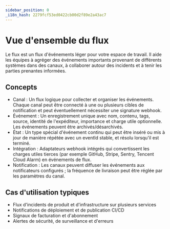 ```yaml
---
sidebar_position: 0
_i18n_hash: 2279fcf53ed0422cb00d2f89e2a43ac7
---
```

# Vue d'ensemble du flux

Le flux est un flux d'événements léger pour votre espace de travail. Il aide les équipes à agréger des événements importants provenant de différents systèmes dans des canaux, à collaborer autour des incidents et à tenir les parties prenantes informées.

## Concepts

- Canal : Un flux logique pour collecter et organiser les événements. Chaque canal peut être connecté à une ou plusieurs cibles de notification et peut éventuellement nécessiter une signature webhook.
- Événement : Un enregistrement unique avec nom, contenu, tags, source, identité de l'expéditeur, importance et charge utile optionnelle. Les événements peuvent être archivés/désarchivés.
- État : Un type spécial d'événement continu qui peut être inséré ou mis à jour de manière répétée avec un eventId stable, et résolu lorsqu'il est terminé.
- Intégration : Adaptateurs webhook intégrés qui convertissent les charges utiles tierces (par exemple GitHub, Stripe, Sentry, Tencent Cloud Alarm) en événements de flux.
- Notification : Les canaux peuvent diffuser les événements aux notificateurs configurés ; la fréquence de livraison peut être réglée par les paramètres du canal.

## Cas d'utilisation typiques

- Flux d'incidents de produit et d'infrastructure sur plusieurs services
- Notifications de déploiement et de publication CI/CD
- Signaux de facturation et d'abonnement
- Alertes de sécurité, de surveillance et d'erreurs
